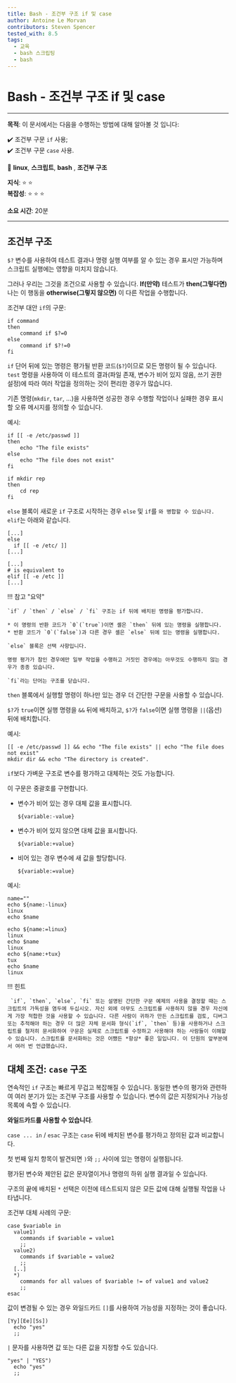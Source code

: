 ```yaml
---
title: Bash - 조건부 구조 if 및 case
author: Antoine Le Morvan
contributors: Steven Spencer
tested_with: 8.5
tags:
  - 교육
  - bash 스크립팅
  - bash
---
```


# Bash - 조건부 구조 if 및 case

****

**목적**: 이 문서에서는 다음을 수행하는 방법에 대해 알아볼 것 입니다:

:heavy_check_mark: 조건부 구문 `if` 사용;  
:heavy_check_mark: 조건부 구문 `case` 사용.

:checkered_flag: **linux**, **스크립트**, **bash** , **조건부 구조**

**지식**: :star: :star:  
**복잡성**: :star: :star: :star:

**소요 시간**: 20분

****

## 조건부 구조

`$?` 변수를 사용하여 테스트 결과나 명령 실행 여부를 알 수 있는 경우 표시만 가능하며 스크립트 실행에는 영향을 미치지 않습니다.

그러나 우리는 그것을 조건으로 사용할 수 있습니다. **If(만약)** 테스트가 **then(그렇다면)** 나는 이 행동을 **otherwise(그렇지 않으면)** 이 다른 작업을 수행합니다.

조건부 대안 `if`의 구문:

```
if command
then
    command if $?=0
else
    command if $?!=0
fi
```

`if` 단어 뒤에 있는 명령은 평가될 반환 코드(`$?`)이므로 모든 명령이 될 수 있습니다. `test` 명령을 사용하여 이 테스트의 결과(파일 존재, 변수가 비어 있지 않음, 쓰기 권한 설정)에 따라 여러 작업을 정의하는 것이 편리한 경우가 많습니다.

기존 명령(`mkdir`, `tar`, ...)을 사용하면 성공한 경우 수행할 작업이나 실패한 경우 표시할 오류 메시지를 정의할 수 있습니다.

예시:

```
if [[ -e /etc/passwd ]]
then
    echo "The file exists"
else
    echo "The file does not exist"
fi

if mkdir rep
then
    cd rep
fi
```

`else` 블록이 새로운 `if` 구조로 시작하는 경우 `else` 및 `if`를 `와 병합할 수 있습니다. elif`는 아래와 같습니다.

```
[...]
else
  if [[ -e /etc/ ]]
[...]

[...]
# is equivalent to
elif [[ -e /etc ]]
[...]
```

!!! 참고 "요약"

    `if` / `then` / `else` / `fi` 구조는 if 뒤에 배치된 명령을 평가합니다.

    * 이 명령의 반환 코드가 `0`(`true`)이면 셸은 `then` 뒤에 있는 명령을 실행합니다.
    * 반환 코드가 `0`(`false`)과 다른 경우 셸은 `else` 뒤에 있는 명령을 실행합니다.

    `else` 블록은 선택 사항입니다.

    명령 평가가 참인 경우에만 일부 작업을 수행하고 거짓인 경우에는 아무것도 수행하지 않는 경우가 종종 있습니다.

    `fi`라는 단어는 구조를 닫습니다.

`then` 블록에서 실행할 명령이 하나만 있는 경우 더 간단한 구문을 사용할 수 있습니다.

`$?`가 `true`이면 실행 명령을 `&&` 뒤에 배치하고, `$?`가 `false`이면 실행 명령을 `||`(옵션) 뒤에 배치합니다.

예시:

```
[[ -e /etc/passwd ]] && echo "The file exists" || echo "The file does not exist"
mkdir dir && echo "The directory is created".
```

`if`보다 가벼운 구조로 변수를 평가하고 대체하는 것도 가능합니다.

이 구문은 중괄호를 구현합니다.

* 변수가 비어 있는 경우 대체 값을 표시합니다.
    ```
    ${variable:-value}
    ```
* 변수가 비어 있지 않으면 대체 값을 표시합니다.
    ```
    ${variable:+value}
    ```
* 비어 있는 경우 변수에 새 값을 할당합니다.
    ```
    ${variable:=value}
    ```

예시:

```
name=""
echo ${name:-linux}
linux
echo $name

echo ${name:=linux}
linux
echo $name
linux
echo ${name:+tux}
tux
echo $name
linux
```

!!! 힌트

     `if`, `then`, `else`, `fi` 또는 설명된 간단한 구문 예제의 사용을 결정할 때는 스크립트의 가독성을 염두에 두십시오. 자신 외에 아무도 스크립트를 사용하지 않을 경우 자신에게 가장 적합한 것을 사용할 수 있습니다. 다른 사람이 귀하가 만든 스크립트를 검토, 디버그 또는 추적해야 하는 경우 더 많은 자체 문서화 형식(`if`, `then` 등)을 사용하거나 스크립트를 철저히 문서화하여 구문은 실제로 스크립트를 수정하고 사용해야 하는 사람들이 이해할 수 있습니다. 스크립트를 문서화하는 것은 어쨌든 *항상* 좋은 일입니다. 이 단원의 앞부분에서 여러 번 언급했습니다.

## 대체 조건: `case` 구조

연속적인 `if` 구조는 빠르게 무겁고 복잡해질 수 있습니다. 동일한 변수의 평가와 관련하여 여러 분기가 있는 조건부 구조를 사용할 수 있습니다. 변수의 값은 지정되거나 가능성 목록에 속할 수 있습니다.

**와일드카드를 사용할 수 있습니다**.

`case ... in` / `esac` 구조는 `case` 뒤에 배치된 변수를 평가하고 정의된 값과 비교합니다.

첫 번째 일치 항목이 발견되면 `)`와 `;;` 사이에 있는 명령이 실행됩니다.

평가된 변수와 제안된 값은 문자열이거나 명령의 하위 실행 결과일 수 있습니다.

구조의 끝에 배치된 `*` 선택은 이전에 테스트되지 않은 모든 값에 대해 실행될 작업을 나타냅니다.

조건부 대체 사례의 구문:

```
case $variable in
  value1)
    commands if $variable = value1
    ;;
  value2)
    commands if $variable = value2
    ;;
  [..]
  *)
    commands for all values of $variable != of value1 and value2
    ;;
esac
```

값이 변경될 수 있는 경우 와일드카드 `[]`를 사용하여 가능성을 지정하는 것이 좋습니다.

```
[Yy][Ee][Ss])
  echo "yes"
  ;;
```

`|` 문자를 사용하면 값 또는 다른 값을 지정할 수도 있습니다.

```
"yes" | "YES")
  echo "yes"
  ;;
```
